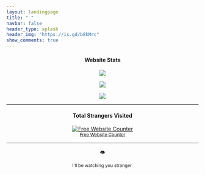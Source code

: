 ```yaml
---
layout: landingpage
title: " "
navbar: false
header_type: splash
header_img: "https://is.gd/b8kMrc"
show_comments: true
---
```


<h4> <p align="center"> Website Stats </p> </h4>

<p align="center">
<img src="https://is.gd/5eOZa8">
</p>

<p align="center">
<a href="https://is.gd/7Guzoq">
<img src="https://is.gd/weYlY7">
</a>
</p>

<p align="center">
<a href="https://is.gd/jYA7BY">
<img src="https://is.gd/t8sJ4B">
</a>
</p>

---

<h4> <p align="center"> Total Strangers Visited </p> </h4>

<div align='center'><a href='https://www.websitecounterfree.com'><img src='https://www.websitecounterfree.com/c.php?d=9&id=24855&s=36' border='0' alt='Free Website Counter'></a><br / ><small><a href='https://www.websitecounterfree.com' title="Free Website Counter">Free Website Counter</a></small></div>

---

<p align="center"> 👁️ </p>
<p align="center"> <sub> I'll be watching you stranger. </sub> </p>
